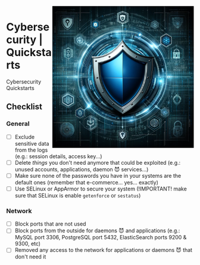 <img src="assets/cybersecurity.webp" alt="Cybersecurity" style="width: 380px;" align="right">

# Cybersecurity | Quickstarts
Cybersecurity Quickstarts

## Checklist
### General
- [ ] Exclude sensitive data from the logs (e.g.: session details, access key...)
- [ ] Delete *things* you don't need anymore that could be exploited (e.g.: unused accounts, applications, daemon 😈 services...)
- [ ] Make sure none of the passwords you have in your systems are the default ones (remember that e-commerce... yes... exactly)
- [ ] Use SELinux or AppArmor to secure your system (!IMPORTANT! make sure that SELinux is enable `getenforce` or `sestatus`)
### Network
- [ ] Block ports that are not used
- [ ] Block ports from the outside for daemons 😈 and applications (e.g.: MySQL port 3306, PostgreSQL port 5432, ElasticSearch ports 9200 & 9300, etc)
- [ ] Removed any access to the network for applications or daemons 😈 that don't need it
